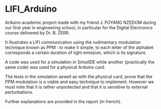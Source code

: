 # LIFI_Arduino

Arduino academic project made with my friend J. FOYANG NZEDOM during our first year in engineering school, in particular for the Digital Electronics course delivered by Dr. B. ZERR.

It illustrates a LIFI communication using the rudimentary modulation technique known as PPM : 
to make it simple, to each letter of the alphabet corresponds a certain duration of light emission, which is its signature.

A code was used for a simulation in SimulIDE while another (practically the same code) was used for a physical Arduino card.

The tests in the simulation aswell as with the physical card, prove that the PPM modulation is a viable and easy technique to implement. However we must note that it is rather unprotected and that it is sensitive to external perturbations.

Further explanations are provided in the report (in french).

